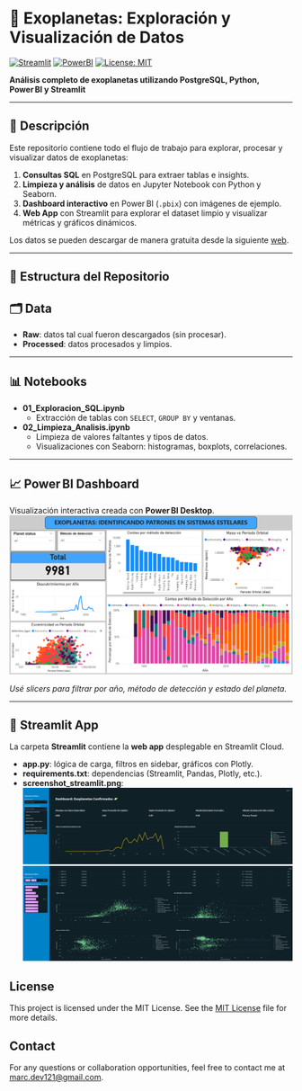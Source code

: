 # 🌌 Exoplanetas: Exploración y Visualización de Datos

[![Streamlit](https://img.shields.io/badge/Streamlit-FF4B4B?style=for-the-badge&logo=Streamlit&logoColor=white)](https://exoplanets.streamlit.app)
[![PowerBI](https://img.shields.io/badge/PowerBI-F2C811?style=for-the-badge&logo=powerbi&logoColor=black)](https://learn.microsoft.com/power-bi/)
[![License: MIT](https://img.shields.io/badge/License-MIT-yellow.svg)](https://opensource.org/licenses/MIT)

**Análisis completo de exoplanetas utilizando PostgreSQL, Python, Power BI y Streamlit**  

---

## 📖 Descripción

Este repositorio contiene todo el flujo de trabajo para explorar, procesar y visualizar datos de exoplanetas:

1. **Consultas SQL** en PostgreSQL para extraer tablas e insights.  
2. **Limpieza y análisis** de datos en Jupyter Notebook con Python y Seaborn.  
3. **Dashboard interactivo** en Power BI (`.pbix`) con imágenes de ejemplo.  
4. **Web App** con Streamlit para explorar el dataset limpio y visualizar métricas y gráficos dinámicos.

Los datos se pueden descargar de manera gratuita desde la siguiente [web](https://exoplanet.eu/home/).

---

## 📁 Estructura del Repositorio

## 🗂 Data

- **Raw**: datos tal cual fueron descargados (sin procesar).  
- **Processed**: datos procesados y limpios.

---

## 📊 Notebooks

- **01_Exploracion_SQL.ipynb**  
  - Extracción de tablas con `SELECT`, `GROUP BY` y ventanas.  
- **02_Limpieza_Analisis.ipynb**  
  - Limpieza de valores faltantes y tipos de datos.  
  - Visualizaciones con Seaborn: histogramas, boxplots, correlaciones.

---

## 📈 Power BI Dashboard

Visualización interactiva creada con **Power BI Desktop**.  
![Vista general del dashboard](Dashboard1_powerbi.png)   

*Usé slicers para filtrar por año, método de detección y estado del planeta.*

---

## 🚀 Streamlit App

La carpeta **Streamlit** contiene la **web app** desplegable en Streamlit Cloud.  
- **app.py**: lógica de carga, filtros en sidebar, gráficos con Plotly.  
- **requirements.txt**: dependencias (Streamlit, Pandas, Plotly, etc.).  
- **screenshot_streamlit.png**:  
  ![App Streamlit](Dashboard1_streamlit.png)
  ![App Streamlit](Dashboard2_streamlit.png)

## License
This project is licensed under the MIT License. See the [MIT License](LICENSE.txt) file for more details.

## Contact

For any questions or collaboration opportunities, feel free to contact me at [marc.dev121@gmail.com](mailto:marc.dev121@gmail.com).
